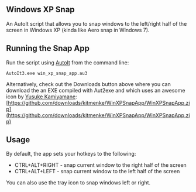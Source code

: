 Windows XP Snap
---------------

An AutoIt script that allows you to snap windows to the left/right half of the screen in Windows XP (kinda like Aero snap in Windows 7).

Running the Snap App
--------------------

Run the script using [AutoIt](http://www.autoitscript.com/site/autoit/) from the command line:

    AutoIt3.exe win_xp_snap_app.au3

Alternatively, check out the Downloads button above where you can download the an EXE compiled with Aut2exe and which uses an awesome icon by [Yusuke Kamiyamane](http://p.yusukekamiyamane.com/): [https://github.com/downloads/kitmenke/WinXPSnapApp/WinXPSnapApp.zip](https://github.com/downloads/kitmenke/WinXPSnapApp/WinXPSnapApp.zip)

Usage
-----

By default, the app sets your hotkeys to the following:

 - CTRL+ALT+RIGHT - snap current window to the right half of the screen
 - CTRL+ALT+LEFT  - snap current window to the left half of the screen

You can also use the tray icon to snap windows left or right.